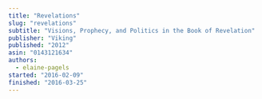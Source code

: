 ```yaml
---
title: "Revelations"
slug: "revelations"
subtitle: "Visions, Prophecy, and Politics in the Book of Revelation"
publisher: "Viking"
published: "2012"
asin: "0143121634"
authors:
  - elaine-pagels
started: "2016-02-09"
finished: "2016-03-25"
---
```

